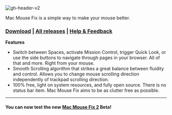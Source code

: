 ![gh-header-v2](https://user-images.githubusercontent.com/40808343/112161606-9814af80-8beb-11eb-9d2e-3105b4486bab.png)

<!-- # Mac Mouse Fix -->

Mac Mouse Fix is a simple way to make your mouse better.

### [Download](https://noah-nuebling.github.io/mac-mouse-fix-website) | [All releases](https://github.com/noah-nuebling/mac-mouse-fix/releases) | [Help & Feedback](https://github.com/noah-nuebling/mac-mouse-fix/issues/new/choose)

__Features__
* Switch between Spaces, activate Mission Control, trigger Quick Look, or use the side buttons to navigate through pages in your browser. All of that and more. Right from your mouse.
* Smooth Scrolling algorithm that strikes a great balance between fluidity and control. Allows you to change mouse scrolling direction independently of trackpad scrolling direction.
* 100% free, light on system resources, and fully open source. There is no status bar item. Mac Mouse Fix aims to be as clutter free as possible.

---
#### You can now test the new [ Mac Mouse Fix 2](https://github.com/noah-nuebling/mac-mouse-fix/releases) Beta!

